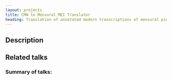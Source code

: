 ```yaml
---
layout: projects
title: CMN to Mensural MEI Translator
heading: Translation of annotated modern transcriptions of mensural pieces back into their original notation
---
```

## Description

## Related talks

### Summary of talks:
